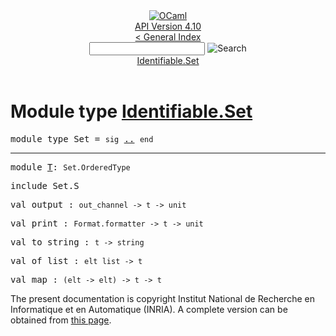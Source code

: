 <!-- ((! set title API !)) ((! set documentation !)) ((! set api !)) ((! set nobreadcrumb !)) -->
<div class="api"><header><nav class="toc brand"><a class="brand" href="https://ocaml.org/"><img src="colour-logo-gray.svg" class="svg" alt="OCaml"></a></nav><nav class="toc"><div class="toc_version"><a href="/docs" id="version-select">API Version 4.10</a></div><a href="index.html">&lt; General Index</a><div class="api_search"><input type="text" name="apisearch" id="api_search" oninput="mySearch(false);" onkeypress="this.oninput();" onclick="this.oninput();" onpaste="this.oninput();">
<img src="search_icon.svg" alt="Search" class="svg" onclick="mySearch(false)"></div>
<div id="search_results"></div><div class="toc_title"><a href="#top">Identifiable.Set</a></div><ul></ul></nav></header>

<h1>Module type <a href="type_Identifiable.Set.html">Identifiable.Set</a></h1>

<pre><span id="MODULETYPESet"><span class="keyword">module type</span> Set</span> = <code class="code"><span class="keyword">sig</span></code> <a href="Identifiable.Set.html">..</a> <code class="code"><span class="keyword">end</span></code></pre><hr width="100%">

<pre><span id="MODULET"><span class="keyword">module</span> <a href="Identifiable.Set.T.html">T</a></span>: <code class="type">Set.OrderedType</code><code class="type"> </code></pre>
<pre><span class="keyword">include</span> Set.S</pre>

<pre><span id="VALoutput"><span class="keyword">val</span> output</span> : <code class="type">out_channel -&gt; t -&gt; unit</code></pre>
<pre><span id="VALprint"><span class="keyword">val</span> print</span> : <code class="type">Format.formatter -&gt; t -&gt; unit</code></pre>
<pre><span id="VALto_string"><span class="keyword">val</span> to_string</span> : <code class="type">t -&gt; string</code></pre>
<pre><span id="VALof_list"><span class="keyword">val</span> of_list</span> : <code class="type">elt list -&gt; t</code></pre>
<pre><span id="VALmap"><span class="keyword">val</span> map</span> : <code class="type">(elt -&gt; elt) -&gt; t -&gt; t</code></pre>
<div class="copyright">The present documentation is copyright Institut National de Recherche en Informatique et en Automatique (INRIA). A complete version can be obtained from <a href="http://caml.inria.fr/pub/docs/manual-ocaml/">this page</a>.</div></div>